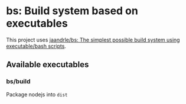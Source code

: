 # bs: Build system based on executables
This project uses [jaandrle/bs: The simplest possible build system using executable/bash scripts](https://github.com/jaandrle/bs).

## Available executables

### bs/build
Package nodejs into `dist`
